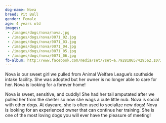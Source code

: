 ```yaml
---
dog-name: Nova
breed: Pit Bull
gender: Female
age: 4 years old
images:
 - /images/dogs/nova/nova.jpg
 - /images/dogs/nova/0071_02.jpg
 - /images/dogs/nova/0071_03.jpg
 - /images/dogs/nova/0071_04.jpg
 - /images/dogs/nova/0071_05.jpg
 - /images/dogs/nova/0071_06.jpg
fb-album: http://www.facebook.com/media/set/?set=a.792818657429562.1073741861.263518410359592&type=3
---
```

Nova is our sweet girl we pulled from Animal Welfare League’s southside intake facility. She was adopted but her owner is no longer able to care for her. Nova is looking for a forever home! 

Nova is sweet, sensitive, and cuddly! She had her tail amputated after we pulled her from the shelter so now she wags a cute little nub. Nova is social with other dogs. At daycare, she is often used to socialize new dogs! Nova is looking for an experienced owner that can continue her training. She is one of the most loving dogs you will ever have the pleasure of meeting! 
